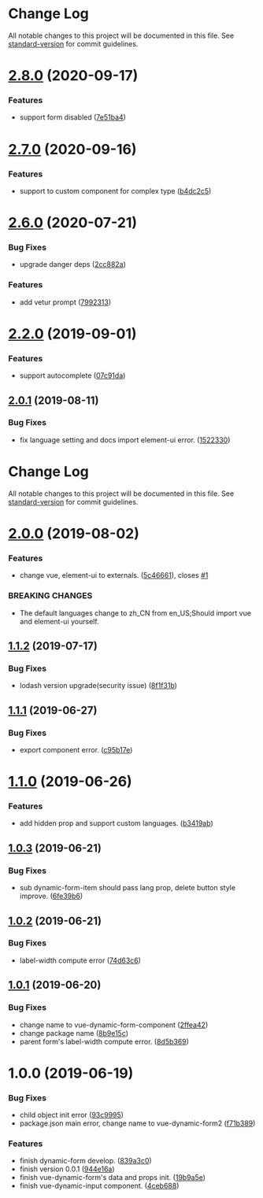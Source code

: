 # Change Log

All notable changes to this project will be documented in this file. See [standard-version](https://github.com/conventional-changelog/standard-version) for commit guidelines.

<a name="2.8.0"></a>
# [2.8.0](https://github.com/chenquincy/vue-dynamic-form-component/compare/v2.7.0...v2.8.0) (2020-09-17)


### Features

* support form disabled ([7e51ba4](https://github.com/chenquincy/vue-dynamic-form-component/commit/7e51ba4))



<a name="2.7.0"></a>
# [2.7.0](https://github.com/chenquincy/vue-dynamic-form-component/compare/v2.6.0...v2.7.0) (2020-09-16)


### Features

* support to custom component for complex type ([b4dc2c5](https://github.com/chenquincy/vue-dynamic-form-component/commit/b4dc2c5))



<a name="2.6.0"></a>
# [2.6.0](https://github.com/chenquincy/vue-dynamic-form-component/compare/v2.5.0...v2.6.0) (2020-07-21)


### Bug Fixes

* upgrade danger deps ([2cc882a](https://github.com/chenquincy/vue-dynamic-form-component/commit/2cc882a))


### Features

* add vetur prompt ([7992313](https://github.com/chenquincy/vue-dynamic-form-component/commit/7992313))



<a name="2.2.0"></a>
# [2.2.0](https://github.com/chenquincy/vue-dynamic-form-component/compare/v2.1.0...v2.2.0) (2019-09-01)


### Features

* support autocomplete ([07c91da](https://github.com/chenquincy/vue-dynamic-form-component/commit/07c91da))



<a name="2.0.1"></a>
## [2.0.1](https://github.com/chenquincy/vue-dynamic-form-component/compare/v2.0.0...v2.0.1) (2019-08-11)


### Bug Fixes

* fix language setting and docs import element-ui error. ([1522330](https://github.com/chenquincy/vue-dynamic-form-component/commit/1522330))



# Change Log

All notable changes to this project will be documented in this file. See [standard-version](https://github.com/conventional-changelog/standard-version) for commit guidelines.

# [2.0.0](https://github.com/chenquincy/vue-dynamic-form-component/compare/v1.1.2...v2.0.0) (2019-08-02)


### Features

* change vue, element-ui to externals. ([5c46661](https://github.com/chenquincy/vue-dynamic-form-component/commit/5c46661)), closes [#1](https://github.com/chenquincy/vue-dynamic-form-component/issues/1)


### BREAKING CHANGES

* The default languages change to zh_CN from en_US;Should import vue and element-ui
yourself.



## [1.1.2](https://github.com/chenquincy/vue-dynamic-form-component/compare/v1.1.1...v1.1.2) (2019-07-17)


### Bug Fixes

* lodash version upgrade(security issue) ([8f1f31b](https://github.com/chenquincy/vue-dynamic-form-component/commit/8f1f31b))



## [1.1.1](https://github.com/chenquincy/vue-dynamic-form-component/compare/v1.1.0...v1.1.1) (2019-06-27)


### Bug Fixes

* export component error. ([c95b17e](https://github.com/chenquincy/vue-dynamic-form-component/commit/c95b17e))



# [1.1.0](https://github.com/chenquincy/vue-dynamic-form-component/compare/v1.0.3...v1.1.0) (2019-06-26)


### Features

* add hidden prop and support custom languages. ([b3419ab](https://github.com/chenquincy/vue-dynamic-form-component/commit/b3419ab))



## [1.0.3](https://github.com/chenquincy/vue-dynamic-form-component/compare/v1.0.2...v1.0.3) (2019-06-21)


### Bug Fixes

* sub dynamic-form-item should pass lang prop, delete button style improve. ([6fe39b6](https://github.com/chenquincy/vue-dynamic-form-component/commit/6fe39b6))



## [1.0.2](https://github.com/chenquincy/vue-dynamic-form-component/compare/v1.0.1...v1.0.2) (2019-06-21)


### Bug Fixes

* label-width compute error ([74d63c6](https://github.com/chenquincy/vue-dynamic-form-component/commit/74d63c6))



## [1.0.1](https://github.com/chenquincy/vue-dynamic-form-component/compare/v1.0.0...v1.0.1) (2019-06-20)


### Bug Fixes

* change name to vue-dynamic-form-component ([2ffea42](https://github.com/chenquincy/vue-dynamic-form-component/commit/2ffea42))
* change package name ([8b9e15c](https://github.com/chenquincy/vue-dynamic-form-component/commit/8b9e15c))
* parent form's label-width compute error. ([8d5b369](https://github.com/chenquincy/vue-dynamic-form-component/commit/8d5b369))



# 1.0.0 (2019-06-19)


### Bug Fixes

* child object init error ([93c9995](https://github.com/chenquincy/vue-dynamic-form-component/commit/93c9995))
* package.json main error, change name to vue-dynamic-form2 ([f71b389](https://github.com/chenquincy/vue-dynamic-form-component/commit/f71b389))


### Features

* finish dynamic-form develop. ([839a3c0](https://github.com/chenquincy/vue-dynamic-form-component/commit/839a3c0))
* finish version 0.0.1 ([944e16a](https://github.com/chenquincy/vue-dynamic-form-component/commit/944e16a))
* finish vue-dynamic-form's data and props init. ([19b9a5e](https://github.com/chenquincy/vue-dynamic-form-component/commit/19b9a5e))
* finish vue-dynamic-input component. ([4ceb688](https://github.com/chenquincy/vue-dynamic-form-component/commit/4ceb688))
